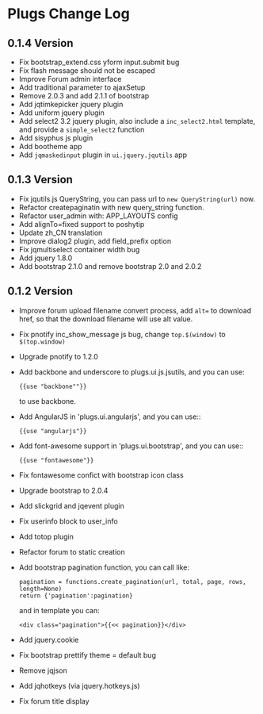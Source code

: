 Plugs Change Log
=====================

0.1.4 Version
-----------------

* Fix bootstrap_extend.css yform input.submit bug
* Fix flash message should not be escaped
* Improve Forum admin interface
* Add traditional parameter to ajaxSetup
* Remove 2.0.3 and add 2.1.1 of bootstrap
* Add jqtimkepicker jquery plugin
* Add uniform jquery plugin
* Add select2 3.2 jquery plugin, also include a `inc_select2.html` template, and provide
  a `simple_select2` function
* Add sisyphus js plugin
* Add bootheme app
* Add `jqmaskedinput` plugin in `ui.jquery.jqutils` app

0.1.3 Version
-----------------

* Fix jqutils.js QueryString, you can pass url to `new QueryString(url)` now.
* Refactor createpaginatin with new query_string function.
* Refactor user_admin with: APP_LAYOUTS config
* Add alignTo=fixed support to poshytip
* Update zh_CN translation
* Improve dialog2 plugin, add field_prefix option
* Fix jqmultiselect container width bug
* Add jquery 1.8.0
* Add bootstrap 2.1.0 and remove bootstrap 2.0 and 2.0.2

0.1.2 Version
-----------------

* Improve forum upload filename convert process, add `alt=` to download href, so 
   that the download filename will use alt value.
* Fix pnotify inc_show_message js bug, change `top.$(window)` to `$(top.window)`
* Upgrade pnotify to 1.2.0
* Add backbone and underscore to plugs.ui.js.jsutils, and you can use:
    
    ```
    {{use "backbone""}}
    ```
    
   to use backbone.
* Add AngularJS in 'plugs.ui.angularjs', and you can use::
    
    ```
    {{use "angularjs"}}
    ```
    
* Add font-awesome support in 'plugs.ui.bootstrap', and you can use::

    ```
    {{use "fontawesome"}}
    ```
    
* Fix fontawesome confict with bootstrap icon class
* Upgrade bootstrap to 2.0.4
* Add slickgrid and jqevent plugin
* Fix userinfo block to user_info
* Add totop plugin
* Refactor forum to static creation
* Add bootstrap pagination function, you can call like:

    ```
    pagination = functions.create_pagination(url, total, page, rows, length=None)
    return {'pagination':pagination}
    ```
    
    and in template you can:
    
    ```
    <div class="pagination">{{<< pagination}}</div>
    ```
    
* Add jquery.cookie
* Fix bootstrap prettify theme = default bug
* Remove jqjson
* Add jqhotkeys (via jquery.hotkeys.js)
* Fix forum title display
